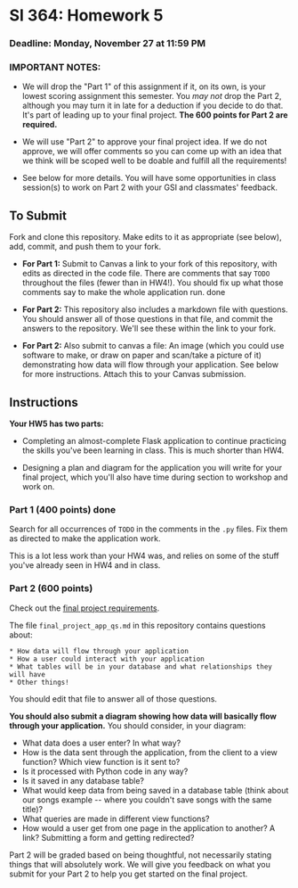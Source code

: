 # SI 364: Homework 5

### Deadline: Monday, November 27 at 11:59 PM

### IMPORTANT NOTES:

* We will drop the "Part 1" of this assignment if it, on its own, is your lowest scoring assignment this semester. You *may not* drop the Part 2, although you may turn it in late for a deduction if you decide to do that. It's part of leading up to your final project. **The 600 points for Part 2 are required.**

* We will use "Part 2" to approve your final project idea. If we do not approve, we will offer comments so you can come up with an idea that we think will be scoped well to be doable and fulfill all the requirements!

* See below for more details. You will have some opportunities in class session(s) to work on Part 2 with your GSI and classmates' feedback.

## To Submit

Fork and clone this repository. Make edits to it as appropriate (see below), add, commit, and push them to your fork.

* **For Part 1:** Submit to Canvas a link to your fork of this repository, with edits as directed in the code file. There are comments that say `TODO` throughout the files (fewer than in HW4!). You should fix up what those comments say to make the whole application run. done

* **For Part 2:** This repository also includes a markdown file with questions. You should answer all of those questions in that file, and commit the answers to the repository. We'll see these within the link to your fork. 

* **For Part 2:** Also submit to canvas a file: An image (which you could use software to make, or draw on paper and scan/take a picture of it) demonstrating how data will flow through your application. See below for more instructions. Attach this to your Canvas submission. 


## Instructions

**Your HW5 has two parts:**

* Completing an almost-complete Flask application to continue practicing the skills you've been learning in class. This is much shorter than HW4.

* Designing a plan and diagram for the application you will write for your final project, which you'll also have time during section to workshop and work on.

### Part 1 (400 points) done

Search for all occurrences of `TODO` in the comments in the `.py` files. Fix them as directed to make the application work.

This is a lot less work than your HW4 was, and relies on some of the stuff you've already seen in HW4 and in class.

### Part 2 (600 points)

Check out the [final project requirements](https://paper.dropbox.com/doc/SI-364-Fall-2017-Final-Project-l1rUCcyM3tjvSGcjKwatZ).

The file `final_project_app_qs.md` in this repository contains questions about:

    * How data will flow through your application
    * How a user could interact with your application
    * What tables will be in your database and what relationships they will have
    * Other things!

You should edit that file to answer all of those questions.

**You should also submit a diagram showing how data will basically flow through your application.** You should consider, in your diagram:

* What data does a user enter? In what way?
* How is the data sent through the application, from the client to a view function? Which view function is it sent to?
* Is it processed with Python code in any way?
* Is it saved in any database table?
* What would keep data from being saved in a database table (think about our songs example -- where you couldn't save songs with the same title)?
* What queries are made in different view functions?
* How would a user get from one page in the application to another? A link? Submitting a form and getting redirected?

Part 2 will be graded based on being thoughtful, not necessarily stating things that will absolutely work. We will give you feedback on what you submit for your Part 2 to help you get started on the final project.
